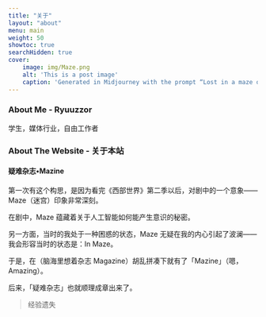 ```yaml
---
title: "关于"
layout: "about"
menu: main
weight: 50
showtoc: true
searchHidden: true
cover:
	image: img/Maze.png
    alt: 'This is a post image'
    caption: 'Generated in Midjourney with the prompt “Lost in a maze of consciousness: a surreal illustration of confusion and discovery, by Kilian Eng”'
---
```


### About Me - Ryuuzzor

学生，媒体行业，自由工作者

### About The Website - 关于本站

#### 疑难杂志•Mazine

第一次有这个构思，是因为看完《西部世界》第二季以后，对剧中的一个意象——Maze（迷宫）印象非常深刻。

在剧中，Maze 蕴藏着关于人工智能如何能产生意识的秘密。

另一方面，当时的我处于一种困惑的状态，Maze 无疑在我的内心引起了波澜——我会形容当时的状态是：In Maze。

于是，在（脑海里想着杂志 Magazine）胡乱拼凑下就有了「Mazine」（嗯，Amazing）。

后来，「疑难杂志」也就顺理成章出来了。

> 经验遗失